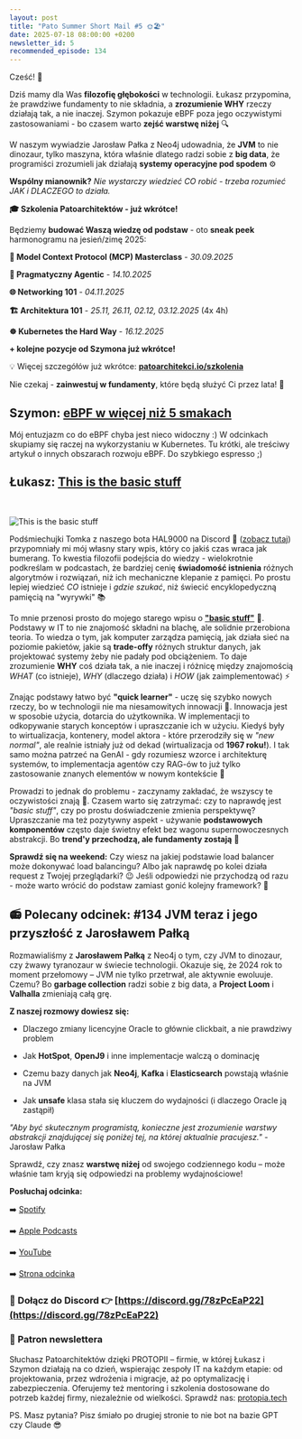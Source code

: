```yaml
---
layout: post
title: "Pato Summer Short Mail #5 🌞🏖️"
date: 2025-07-18 08:00:00 +0200
newsletter_id: 5
recommended_episode: 134
---
```


Cześć! 👋

Dziś mamy dla Was **filozofię głębokości** w technologii. Łukasz przypomina, że prawdziwe fundamenty to nie składnia, a **zrozumienie WHY** rzeczy działają tak, a nie inaczej. Szymon pokazuje eBPF poza jego oczywistymi zastosowaniami - bo czasem warto **zejść warstwę niżej** 🔍

W naszym wywiadzie Jarosław Pałka z Neo4j udowadnia, że **JVM** to nie dinozaur, tylko maszyna, która właśnie dlatego radzi sobie z **big data**, że programiści zrozumieli jak działają **systemy operacyjne pod spodem** ⚙️

**Wspólny mianownik?** _Nie wystarczy wiedzieć CO robić - trzeba rozumieć JAK i DLACZEGO to działa._

**🎓 Szkolenia Patoarchitektów - już wkrótce!**

Będziemy **budować Waszą wiedzę od podstaw** - oto **sneak peek** harmonogramu na jesień/zimę 2025:

**🤖 Model Context Protocol (MCP) Masterclass** - _30.09.2025_  

**🧠 Pragmatyczny Agentic** - _14.10.2025_  

**🌐 Networking 101** - _04.11.2025_  

**🏗️ Architektura 101** - _25.11, 26.11, 02.12, 03.12.2025_ (4x 4h)  

**☸️ Kubernetes the Hard Way** - _16.12.2025_  

**+ kolejne pozycje od Szymona już wkrótce!**

💡 Więcej szczegółów już wkrótce: **[patoarchitekci.io/szkolenia](https://patoarchitekci.io/szkolenia/)**

Nie czekaj - **zainwestuj w fundamenty**, które będą służyć Ci przez lata! 🚀


## Szymon: [eBPF w więcej niż 5 smakach](https://thenewstack.io/ebpf-has-a-bright-future-in-infrastructure-development/)


Mój entuzjazm co do eBPF chyba jest nieco widoczny :) W odcinkach skupiamy się raczej na wykorzystaniu w Kubernetes. Tu krótki, ale treściwy artykuł o innych obszarach rozwoju eBPF. Do szybkiego espresso ;)


## Łukasz: [This is the basic stuff](https://kaluzny.io/this-is-the-basic-stuff/)

<br>

![This is the basic stuff](https://patoarchitekci.io/assets/img/mail/2025-07-18-lukasz.jpeg)

Podśmiechujki Tomka z naszego bota HAL9000 na Discord 🤖 ([zobacz tutaj](https://patoarchitekci.io/jane/?id=1395038920126894143)) przypomniały mi mój własny stary wpis, który co jakiś czas wraca jak bumerang. To kwestia filozofii podejścia do wiedzy - wielokrotnie podkreślam w podcastach, że bardziej cenię **świadomość istnienia** różnych algorytmów i rozwiązań, niż ich mechaniczne klepanie z pamięci. Po prostu lepiej wiedzieć _CO_ istnieje i _gdzie szukać_, niż świecić encyklopedyczną pamięcią na "wyrywki" 📚

To mnie przenosi prosto do mojego starego wpisu o **["basic stuff"](https://kaluzny.io/this-is-the-basic-stuff/)** 🎯. Podstawy w IT to nie znajomość składni na blachę, ale solidnie przerobiona teoria. To wiedza o tym, jak komputer zarządza pamięcią, jak działa sieć na poziomie pakietów, jakie są **trade-offy** różnych struktur danych, jak projektować systemy żeby nie padały pod obciążeniem. To daje zrozumienie **WHY** coś działa tak, a nie inaczej i różnicę między znajomością _WHAT_ (co istnieje), _WHY_ (dlaczego działa) i _HOW_ (jak zaimplementować) ⚡

Znając podstawy łatwo być **"quick learner"** - uczę się szybko nowych rzeczy, bo w technologii nie ma niesamowitych innowacji 🚀. Innowacja jest w sposobie użycia, dotarcia do użytkownika. W implementacji to odkopywanie starych konceptów i upraszczanie ich w użyciu. Kiedyś były to wirtualizacja, kontenery, model aktora - które przerodziły się w _"new normal"_, ale realnie istniały już od dekad (wirtualizacja od **1967 roku!**). I tak samo można patrzeć na GenAI - gdy rozumiesz wzorce i architekturę systemów, to implementacja agentów czy RAG-ów to już tylko zastosowanie znanych elementów w nowym kontekście 🧠

Prowadzi to jednak do problemu - zaczynamy zakładać, że wszyscy te oczywistości znają 🤔. Czasem warto się zatrzymać: czy to naprawdę jest _"basic stuff"_, czy po prostu doświadczenie zmienia perspektywę? Upraszczanie ma też pozytywny aspekt - używanie **podstawowych komponentów** często daje świetny efekt bez wagonu supernowoczesnych abstrakcji. Bo **trend'y przechodzą, ale fundamenty zostają** 💪

**Sprawdź się na weekend:** Czy wiesz na jakiej podstawie load balancer może dokonywać load balancingu? Albo jak naprawdę po kolei działa request z Twojej przeglądarki? 😉 Jeśli odpowiedzi nie przychodzą od razu - może warto wrócić do podstaw zamiast gonić kolejny framework? 🎯



## 📻 Polecany odcinek: #134 JVM teraz i jego przyszłość z Jarosławem Pałką


Rozmawialiśmy z **Jarosławem Pałką** z Neo4j o tym, czy JVM to dinozaur, czy żwawy tyranozaur w świecie technologii. Okazuje się, że 2024 rok to moment przełomowy – JVM nie tylko przetrwał, ale aktywnie ewoluuje. Czemu? Bo **garbage collection** radzi sobie z big data, a **Project Loom** i **Valhalla** zmieniają całą grę.

**Z naszej rozmowy dowiesz się:**

- Dlaczego zmiany licencyjne Oracle to głównie clickbait, a nie prawdziwy problem  

- Jak **HotSpot**, **OpenJ9** i inne implementacje walczą o dominację  

- Czemu bazy danych jak **Neo4j**, **Kafka** i **Elasticsearch** powstają właśnie na JVM  

- Jak **unsafe** klasa stała się kluczem do wydajności (i dlaczego Oracle ją zastąpił)

_"Aby być skutecznym programistą, konieczne jest zrozumienie warstwy abstrakcji znajdującej się poniżej tej, na której aktualnie pracujesz."_ - Jarosław Pałka

Sprawdź, czy znasz **warstwę niżej** od swojego codziennego kodu – może właśnie tam kryją się odpowiedzi na problemy wydajnościowe!


**Posłuchaj odcinka:**

➡️ [Spotify](https://open.spotify.com/episode/6XVPoYgKD8AOGhdoGmvzgM)

➡️ [Apple Podcasts](https://podcasts.apple.com/pl/podcast/jvm-teraz-i-jego-przysz%C5%82o%C5%9B%C4%87-z-jaros%C5%82awem-pa%C5%82k%C4%85/id1477067604?i=1000680235541&uo=4)

➡️ [YouTube](https://www.youtube.com/watch?v=KX8h9fds5R8)

➡️ [Strona odcinka](https://patoarchitekci.io/134/)


### 🤝 Dołącz do Discord 👉 [https://discord.gg/78zPcEaP22](https://discord.gg/78zPcEaP22)

### 🏢 Patron newslettera
Słuchasz Patoarchitektów dzięki PROTOPII – firmie, w której Łukasz i Szymon działają na co dzień, wspierając zespoły IT na każdym etapie: od projektowania, przez wdrożenia i migracje, aż po optymalizację i zabezpieczenia. Oferujemy też mentoring i szkolenia dostosowane do potrzeb każdej firmy, niezależnie od wielkości. Sprawdź nas: [protopia.tech](https://protopia.tech/)

PS. Masz pytania? Pisz śmiało po drugiej stronie to nie bot na bazie GPT czy Claude 😎